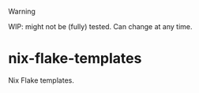 > [!warning]
> WIP: might not be (fully) tested. Can change at any time.

# nix-flake-templates
Nix Flake templates.
